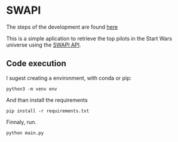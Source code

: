 # SWAPI
The steps of the development are found [here](steps.md)

This is a simple aplication to retrieve the top pilots in the Start Wars universe using the [SWAPI API](https://swapi.co/).

## Code execution
I sugest creating a environment, with conda or pip:

`python3 -m venv env`

And than install the requirements

`pip install -r requirements.txt`

Finnaly, run.

`python main.py`
